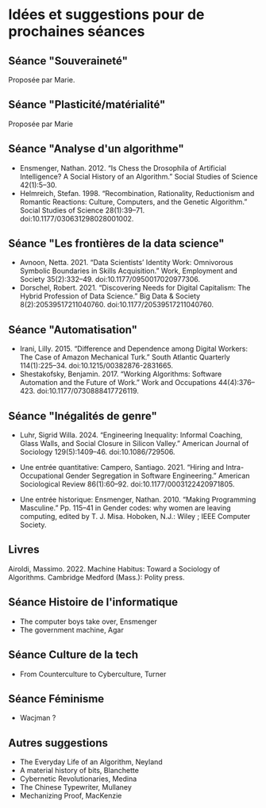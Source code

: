 # Idées et suggestions pour de prochaines séances

## Séance "Souveraineté"

Proposée par Marie.

## Séance "Plasticité/matérialité"

Proposée par Marie

## Séance "Analyse d'un algorithme"

+ Ensmenger, Nathan. 2012. “Is Chess the Drosophila of Artificial Intelligence? A Social History of an Algorithm.” Social Studies of Science 42(1):5–30.  
+ Helmreich, Stefan. 1998. “Recombination, Rationality, Reductionism and Romantic Reactions: Culture, Computers, and the Genetic Algorithm.” Social Studies of Science 28(1):39–71. doi:10.1177/030631298028001002.

## Séance "Les frontières de la data science"

+ Avnoon, Netta. 2021. “Data Scientists’ Identity Work: Omnivorous Symbolic Boundaries in Skills Acquisition.” Work, Employment and Society 35(2):332–49. doi:10.1177/0950017020977306.  
+ Dorschel, Robert. 2021. “Discovering Needs for Digital Capitalism: The Hybrid Profession of Data Science.” Big Data & Society 8(2):20539517211040760. doi:10.1177/20539517211040760.

## Séance "Automatisation"

+ Irani, Lilly. 2015. “Difference and Dependence among Digital Workers: The Case of Amazon Mechanical Turk.” South Atlantic Quarterly 114(1):225–34. doi:10.1215/00382876-2831665.  
+ Shestakofsky, Benjamin. 2017. “Working Algorithms: Software Automation and the Future of Work.” Work and Occupations 44(4):376–423. doi:10.1177/0730888417726119.

## Séance "Inégalités de genre"

+ Luhr, Sigrid Willa. 2024. “Engineering Inequality: Informal Coaching, Glass Walls, and Social Closure in Silicon Valley.” American Journal of Sociology 129(5):1409–46. doi:10.1086/729506.

+ Une entrée quantitative: Campero, Santiago. 2021. “Hiring and Intra-Occupational Gender Segregation in Software Engineering.” American Sociological Review 86(1):60–92. doi:10.1177/0003122420971805.  
+ Une entrée historique: Ensmenger, Nathan. 2010. “Making Programming Masculine.” Pp. 115–41 in Gender codes: why women are leaving computing, edited by T. J. Misa. Hoboken, N.J.: Wiley ; IEEE Computer Society.

## Livres

Airoldi, Massimo. 2022. Machine Habitus: Toward a Sociology of Algorithms. Cambridge Medford (Mass.): Polity press.


## Séance Histoire de l'informatique

+ The computer boys take over, Ensmenger
+ The government machine, Agar

## Séance Culture de la tech

+ From Counterculture to Cyberculture, Turner

## Séance Féminisme

+ Wacjman ?

## Autres suggestions

+ The Everyday Life of an Algorithm, Neyland
+ A material history of bits, Blanchette
+ Cybernetic Revolutionaries, Medina
+ The Chinese Typewriter, Mullaney
+ Mechanizing Proof, MacKenzie
